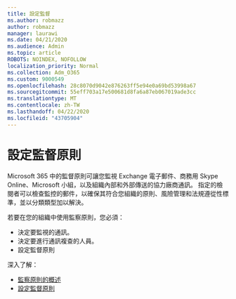 ```yaml
---
title: 設定監督
ms.author: robmazz
author: robmazz
manager: laurawi
ms.date: 04/21/2020
ms.audience: Admin
ms.topic: article
ROBOTS: NOINDEX, NOFOLLOW
localization_priority: Normal
ms.collection: Adm_O365
ms.custom: 9000549
ms.openlocfilehash: 28c8070d9042e876263ff5e94e0a69bd53998a67
ms.sourcegitcommit: 55eff703a17e500681d8fa6a87eb067019ade3cc
ms.translationtype: MT
ms.contentlocale: zh-TW
ms.lasthandoff: 04/22/2020
ms.locfileid: "43705904"
---
```

# <a name="configure-supervision-policies"></a>設定監督原則

Microsoft 365 中的監督原則可讓您監視 Exchange 電子郵件、商務用 Skype Online、Microsoft 小組，以及組織內部和外部傳送的協力廠商通訊。 指定的檢閱者可以檢查監控的郵件，以確保其符合您組織的原則、風險管理和法規遵從性標準，並以分類類型加以解決。

若要在您的組織中使用監察原則，您必須：

- 決定要監視的通訊。
- 決定要進行通訊複查的人員。
- 設定監督原則

深入了解：

- [監察原則的概述](https://docs.microsoft.com/office365/securitycompliance/supervision-policies)
- [設定監督原則](https://docs.microsoft.com/office365/securitycompliance/configure-supervision-policies)
